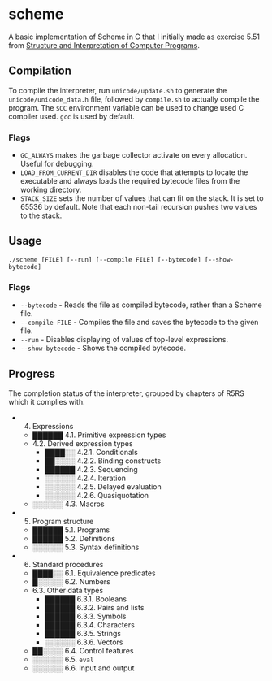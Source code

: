 # scheme

A basic implementation of Scheme in C that I initially made as exercise 5.51 from [Structure and Interpretation of Computer Programs](https://mitpress.mit.edu/sites/default/files/sicp/index.html).

## Compilation
To compile the interpreter, run `unicode/update.sh` to generate the `unicode/unicode_data.h` file, followed by `compile.sh` to actually compile the program.
The `$CC` environment variable can be used to change used C compiler used. `gcc` is used by default.

### Flags
- `GC_ALWAYS` makes the garbage collector activate on every allocation. Useful for debugging.
- `LOAD_FROM_CURRENT_DIR` disables the code that attempts to locate the executable and always loads the required bytecode files from the working directory.
- `STACK_SIZE` sets the number of values that can fit on the stack. It is set to 65536 by default. Note that each non-tail recursion pushes two values to the stack.

## Usage
`./scheme [FILE] [--run] [--compile FILE] [--bytecode] [--show-bytecode]`

### Flags
- `--bytecode` - Reads the file as compiled bytecode, rather than a Scheme file.
- `--compile FILE` - Compiles the file and saves the bytecode to the given file.
- `--run` - Disables displaying of values of top-level expressions.
- `--show-bytecode` - Shows the compiled bytecode.

## Progress

The completion status of the interpreter, grouped by chapters of R5RS which it complies with.

- 4. Expressions
    - ██████ 4.1. Primitive expression types
    - 4.2. Derived expression types
        - ████░░ 4.2.1. Conditionals
        - ██░░░░ 4.2.2. Binding constructs
        - ██████ 4.2.3. Sequencing
        - ░░░░░░ 4.2.4. Iteration
        - ░░░░░░ 4.2.5. Delayed evaluation
        - ░░░░░░ 4.2.6. Quasiquotation
    - ░░░░░░ 4.3. Macros
- 5. Program structure
    - ██████ 5.1. Programs
    - ██████ 5.2. Definitions
    - ░░░░░░ 5.3. Syntax definitions
- 6. Standard procedures
    - ████░░ 6.1. Equivalence predicates
    - █░░░░░ 6.2. Numbers
    - 6.3. Other data types
        - ██████ 6.3.1. Booleans
        - ██████ 6.3.2. Pairs and lists
        - ██████ 6.3.3. Symbols
        - ██████ 6.3.4. Characters
        - ██████ 6.3.5. Strings
        - ░░░░░░ 6.3.6. Vectors
    - ██░░░░ 6.4. Control features
    - ░░░░░░ 6.5. `eval`
    - ░░░░░░ 6.6. Input and output

